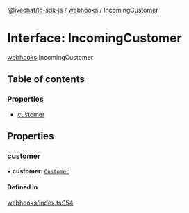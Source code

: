 [@livechat/lc-sdk-js](../README.md) / [webhooks](../modules/webhooks.md) / IncomingCustomer

# Interface: IncomingCustomer

[webhooks](../modules/webhooks.md).IncomingCustomer

## Table of contents

### Properties

- [customer](webhooks.IncomingCustomer.md#customer)

## Properties

### customer

• **customer**: [`Customer`](../modules/objects.md#customer)

#### Defined in

[webhooks/index.ts:154](https://github.com/livechat/lc-sdk-js/blob/11cc290/src/webhooks/index.ts#L154)
